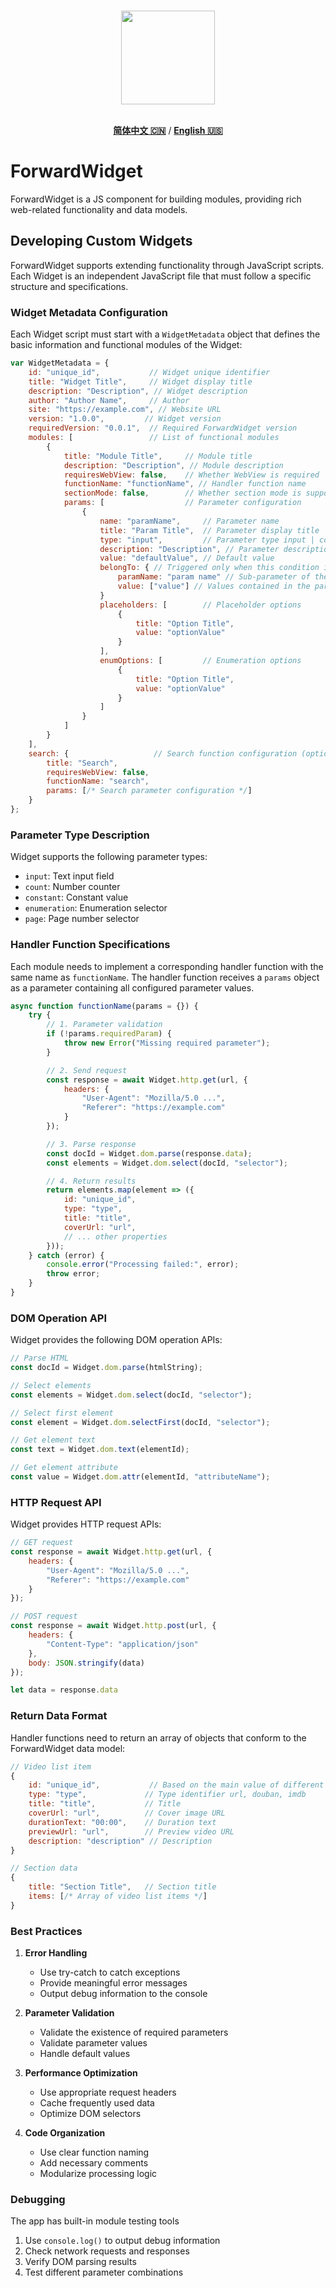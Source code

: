 <p align="center">
  <br>
  <img width="150" src="./icon.png">
  <br>
  <br>
</p>

<div align=center>
    
[**简体中文 🇨🇳**](README.md) / [**English 🇺🇸**](README_EN.md)

</div>

# ForwardWidget

ForwardWidget is a JS component for building modules, providing rich web-related functionality and data models.

## Developing Custom Widgets

ForwardWidget supports extending functionality through JavaScript scripts. Each Widget is an independent JavaScript file that must follow a specific structure and specifications.

### Widget Metadata Configuration

Each Widget script must start with a `WidgetMetadata` object that defines the basic information and functional modules of the Widget:

```javascript
var WidgetMetadata = {
    id: "unique_id",           // Widget unique identifier
    title: "Widget Title",     // Widget display title
    description: "Description", // Widget description
    author: "Author Name",     // Author
    site: "https://example.com", // Website URL
    version: "1.0.0",         // Widget version
    requiredVersion: "0.0.1",  // Required ForwardWidget version
    modules: [                 // List of functional modules
        {
            title: "Module Title",     // Module title
            description: "Description", // Module description
            requiresWebView: false,    // Whether WebView is required
            functionName: "functionName", // Handler function name
            sectionMode: false,        // Whether section mode is supported
            params: [                  // Parameter configuration
                {
                    name: "paramName",     // Parameter name
                    title: "Param Title",  // Parameter display title
                    type: "input",         // Parameter type input | constant | enumeration | count | page
                    description: "Description", // Parameter description
                    value: "defaultValue", // Default value
                    belongTo: { // Triggered only when this condition is met
                        paramName: "param name" // Sub-parameter of the parent parameter
                        value: ["value"] // Values contained in the parent parameter
                    }
                    placeholders: [        // Placeholder options
                        {
                            title: "Option Title",
                            value: "optionValue"
                        }
                    ],
                    enumOptions: [         // Enumeration options
                        {
                            title: "Option Title",
                            value: "optionValue"
                        }
                    ]
                }
            ]
        }
    ],
    search: {                   // Search function configuration (optional)
        title: "Search",
        requiresWebView: false,
        functionName: "search",
        params: [/* Search parameter configuration */]
    }
};
```

### Parameter Type Description

Widget supports the following parameter types:

- `input`: Text input field
- `count`: Number counter
- `constant`: Constant value
- `enumeration`: Enumeration selector
- `page`: Page number selector

### Handler Function Specifications

Each module needs to implement a corresponding handler function with the same name as `functionName`. The handler function receives a `params` object as a parameter containing all configured parameter values.

```javascript
async function functionName(params = {}) {
    try {
        // 1. Parameter validation
        if (!params.requiredParam) {
            throw new Error("Missing required parameter");
        }

        // 2. Send request
        const response = await Widget.http.get(url, {
            headers: {
                "User-Agent": "Mozilla/5.0 ...",
                "Referer": "https://example.com"
            }
        });

        // 3. Parse response
        const docId = Widget.dom.parse(response.data);
        const elements = Widget.dom.select(docId, "selector");

        // 4. Return results
        return elements.map(element => ({
            id: "unique_id",
            type: "type",
            title: "title",
            coverUrl: "url",
            // ... other properties
        }));
    } catch (error) {
        console.error("Processing failed:", error);
        throw error;
    }
}
```

### DOM Operation API

Widget provides the following DOM operation APIs:

```javascript
// Parse HTML
const docId = Widget.dom.parse(htmlString);

// Select elements
const elements = Widget.dom.select(docId, "selector");

// Select first element
const element = Widget.dom.selectFirst(docId, "selector");

// Get element text
const text = Widget.dom.text(elementId);

// Get element attribute
const value = Widget.dom.attr(elementId, "attributeName");
```

### HTTP Request API

Widget provides HTTP request APIs:

```javascript
// GET request
const response = await Widget.http.get(url, {
    headers: {
        "User-Agent": "Mozilla/5.0 ...",
        "Referer": "https://example.com"
    }
});

// POST request
const response = await Widget.http.post(url, {
    headers: {
        "Content-Type": "application/json"
    },
    body: JSON.stringify(data)
});

let data = response.data
```

### Return Data Format

Handler functions need to return an array of objects that conform to the ForwardWidget data model:

```javascript
// Video list item
{
    id: "unique_id",           // Based on the main value of different types, when type is url, it's the corresponding url, when type is douban or imdb, id is the corresponding id value
    type: "type",             // Type identifier url, douban, imdb
    title: "title",           // Title
    coverUrl: "url",          // Cover image URL
    durationText: "00:00",    // Duration text
    previewUrl: "url",        // Preview video URL
    description: "description" // Description
}

// Section data
{
    title: "Section Title",   // Section title
    items: [/* Array of video list items */]
}
```

### Best Practices

1. **Error Handling**
   - Use try-catch to catch exceptions
   - Provide meaningful error messages
   - Output debug information to the console

2. **Parameter Validation**
   - Validate the existence of required parameters
   - Validate parameter values
   - Handle default values

3. **Performance Optimization**
   - Use appropriate request headers
   - Cache frequently used data
   - Optimize DOM selectors

4. **Code Organization**
   - Use clear function naming
   - Add necessary comments
   - Modularize processing logic

### Debugging

The app has built-in module testing tools

1. Use `console.log()` to output debug information
2. Check network requests and responses
3. Verify DOM parsing results
4. Test different parameter combinations

